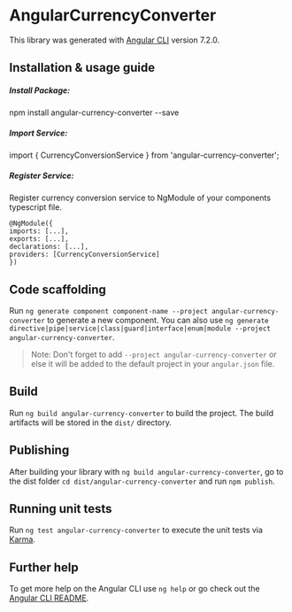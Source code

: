 # AngularCurrencyConverter

This library was generated with [Angular CLI](https://github.com/angular/angular-cli) version 7.2.0.

## Installation & usage guide


##### Install Package:

npm install angular-currency-converter --save

##### Import Service:

import { CurrencyConversionService } from 'angular-currency-converter';

##### Register Service:

Register currency conversion service to NgModule of your components typescript file.

`@NgModule({`<br>
  `imports: [...],`<br>
  `exports: [...],`<br>
  `declarations: [...],`<br>
  `providers: [CurrencyConversionService]`<br>
`})`


## Code scaffolding

Run `ng generate component component-name --project angular-currency-converter` to generate a new component. You can also use `ng generate directive|pipe|service|class|guard|interface|enum|module --project angular-currency-converter`.
> Note: Don't forget to add `--project angular-currency-converter` or else it will be added to the default project in your `angular.json` file. 

## Build

Run `ng build angular-currency-converter` to build the project. The build artifacts will be stored in the `dist/` directory.

## Publishing

After building your library with `ng build angular-currency-converter`, go to the dist folder `cd dist/angular-currency-converter` and run `npm publish`.

## Running unit tests

Run `ng test angular-currency-converter` to execute the unit tests via [Karma](https://karma-runner.github.io).

## Further help

To get more help on the Angular CLI use `ng help` or go check out the [Angular CLI README](https://github.com/angular/angular-cli/blob/master/README.md).
